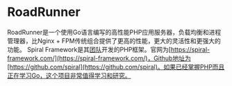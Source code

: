 # RoadRunner

RoadRunner是一个使用Go语言编写的高性能PHP应用服务器，负载均衡和进程管理器，比Nginx + FPM传统组合提供了更高的性能，更大的灵活性和更强大的功能。
Spiral Framework是其[团队](https://spiralscout.com/)开发的PHP框架。官网为[https://spiral-framework.com/](https://spiral-framework.com/)，Github地址为[https://github.com/spiral](https://github.com/spiral)。如果已经掌握PHP而且正在学习Go，这个项目非常值得学习和研究。